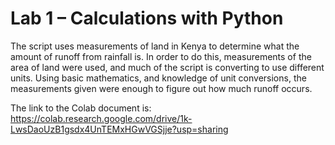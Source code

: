 # Lab 1 – Calculations with Python

The script uses measurements of land in Kenya to determine what the amount of runoff from rainfall is. In order to do this, measurements of the area of land were used, and much of the script is converting to use different units. Using  basic mathematics, and knowledge of unit conversions, the measurements given were enough to figure out how much runoff occurs.

The link to the Colab document is: https://colab.research.google.com/drive/1k-LwsDaoUzB1gsdx4UnTEMxHGwVGSjje?usp=sharing
